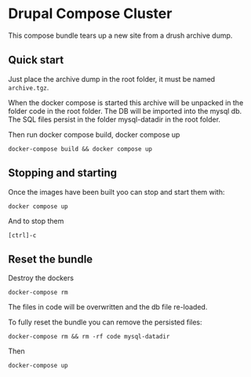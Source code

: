 # Drupal Compose Cluster

This compose bundle tears up a new site from a drush archive dump.

## Quick start

Just place the archive dump in the root folder, it must be named ```archive.tgz```.

When the docker compose is started this archive will be unpacked in the folder code in the root folder.  The DB will be imported into the mysql db.  The SQL files persist in the folder mysql-datadir in the root folder.

Then run docker compose build, docker compose up

    docker-compose build && docker compose up

## Stopping and starting

Once the images have been built yoo can stop and start them with:

    docker compose up

And to stop them

    [ctrl]-c

## Reset the bundle

Destroy the dockers

    docker-compose rm

The files in code will be overwritten and the db file re-loaded.

To fully reset the bundle you can remove the persisted files:

    docker-compose rm && rm -rf code mysql-datadir

Then

    docker-compose up
